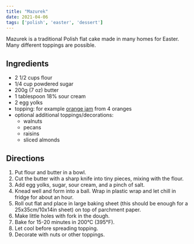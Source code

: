 ```yaml
---
title: "Mazurek"
date: 2021-04-06
tags: ['polish', 'easter', 'dessert']
---
```


Mazurek is a traditional Polish flat cake made in many homes for Easter. Many different toppings are possible.

## Ingredients

- 2 1/2 cups flour
- 1/4 cup powdered sugar
- 200g (7 oz) butter
- 1 tablespoon 18% sour cream
- 2 egg yolks
- topping: for example [orange jam](/recipes/orange-jam) from 4 oranges
- optional additional toppings/decorations:
    - walnuts
    - pecans
    - raisins
    - sliced almonds

## Directions

1. Put flour and butter in a bowl.
2. Cut the butter with a sharp knife into tiny pieces, mixing with the flour.
3. Add egg yolks, sugar, sour cream, and a pinch of salt.
4. Knead well and form into a ball. Wrap in plastic wrap and let chill in fridge for about an hour.
5. Roll out flat and place in large baking sheet (this should be enough for a 25x35cm/10x14in sheet) on top of parchment paper.
6. Make little holes with fork in the dough.
7. Bake for 15-20 minutes in 200°C (395°F).
8. Let cool before spreading topping.
9. Decorate with nuts or other toppings.
